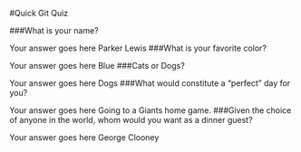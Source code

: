 #Quick Git Quiz

###What is your name?

Your answer goes here
Parker Lewis
###What is your favorite color?

Your answer goes here
Blue
###Cats or Dogs?

Your answer goes here
Dogs
###What would constitute a “perfect” day for you?

Your answer goes here
Going to a Giants home game.
###Given the choice of anyone in the world, whom would you want as a dinner guest?

Your answer goes here
George Clooney